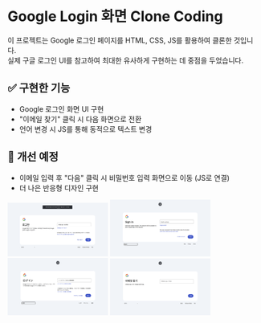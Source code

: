 # Google Login 화면 Clone Coding

이 프로젝트는 Google 로그인 페이지를 HTML, CSS, JS를 활용하여 클론한 것입니다.  
실제 구글 로그인 UI를 참고하여 최대한 유사하게 구현하는 데 중점을 두었습니다.

## ✅ 구현한 기능

- Google 로그인 화면 UI 구현
- "이메일 찾기" 클릭 시 다음 화면으로 전환
- 언어 변경 시 JS를 통해 동적으로 텍스트 변경

## 🔧 개선 예정

- 이메일 입력 후 "다음" 클릭 시 비밀번호 입력 화면으로 이동 (JS로 연결)
- 더 나은 반응형 디자인 구현

<p float="left">
  <img src="./screenshot/로그인.png" width="200"/>
  <img src="./screenshot/로그인_영어.png" width="200"/>
  <img src="./screenshot/로그인_일본어.png" width="200">
  <img src="./screenshot/이메일찾기.png" width="200">
</p>
